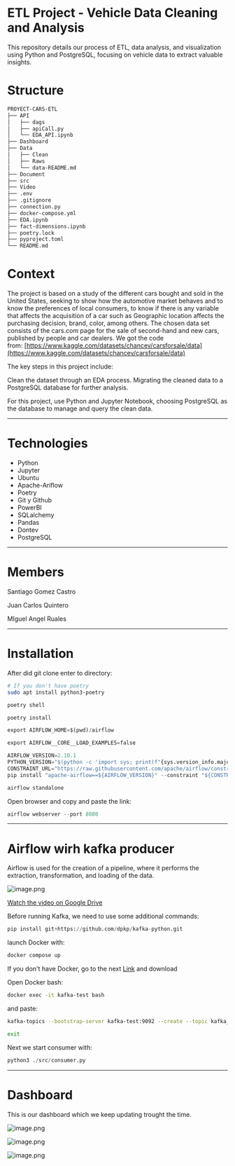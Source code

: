 # ETL Project - Vehicle Data Cleaning and Analysis
This repository details our process of ETL, data analysis, and visualization using Python and PostgreSQL, focusing on vehicle data to extract valuable insights.

# Structure

```bash
PROYECT-CARS-ETL
├── API
│   ├── dags
│   ├── apiCall.py
│   └── EDA_API.ipynb
├── Dashboard
├── Data
│   ├── Clean
│   ├── Raws
│   └── data-README.md
├── Document
├── src
├── Video
├── .env
├── .gitignore
├── connection.py
├── docker-compose.yml
├── EDA.ipynb
├── fact-dimensions.ipynb
├── poetry.lock
├── pyproject.toml
└── README.md


```

# **Context**

The project is based on a study of the different cars bought and sold in the United States, seeking to show how the automotive market behaves and to know the preferences of local consumers, to know if there is any variable that affects the acquisition of a car such as Geographic location affects the purchasing decision, brand, color, among others. The chosen data set consists of the cars.com page for the sale of second-hand and new cars, published by people and car dealers. We got the code from: [https://www.kaggle.com/datasets/chancev/carsforsale/data](https://www.kaggle.com/datasets/chancev/carsforsale/data)

The key steps in this project include:

Clean the dataset through an EDA process. Migrating the cleaned data to a PostgreSQL database for further analysis.

For this project, use Python and Jupyter Notebook, choosing PostgreSQL as the database to manage and query the clean data.

---

# Technologies

- Python
- Jupyter
- Ubuntu
- Apache-Ariflow
- Poetry
- Git y Github
- PowerBI
- SQLalchemy
- Pandas
- Dontev
- PostgreSQL

---

# Members

Santiago Gomez Castro

Juan Carlos Quintero

MIguel Angel Ruales

---

# Installation

After did git clone enter to directory:

```bash
# If you don't have poetry
sudo apt install python3-poetry 
```

```bash
poetry shell
```

```bash
poetry install 
```

```python
export AIRFLOW_HOME=$(pwd)/airflow
```

```python
export AIRFLOW__CORE__LOAD_EXAMPLES=false
```

```python
AIRFLOW_VERSION=2.10.1
PYTHON_VERSION="$(python -c 'import sys; print(f"{sys.version_info.major}.{sys.version_info.minor}")')"
CONSTRAINT_URL="https://raw.githubusercontent.com/apache/airflow/constraints-${AIRFLOW_VERSION}/constraints-${PYTHON_VERSION}.txt"
pip install "apache-airflow==${AIRFLOW_VERSION}" --constraint "${CONSTRAINT_URL}"
```

```python
airflow standalone
```

Open browser and copy and paste the link:

```python
airflow webserver --port 8080

```

---

# Airflow wirh kafka producer

Airflow is used for the creation of a pipeline, where it performs the extraction, transformation, and loading of the data.

![image.png](data-README.md/airflowV2.png)

[Watch the video on Google Drive](https://drive.google.com/file/d/1mRl-BSXWBMi38BLEpLZgk0sLpu0dlSgV/view?usp=sharing)

Before running Kafka, we need to use some additional commands:

```python
pip install git+https://github.com/dpkp/kafka-python.git
```

launch Docker with:

```bash
docker compose up
```

If you don't have Docker, go to the next [Link](https://www.docker.com/g) and download

Open Docker bash:

```bash
docker exec -it kafka-test bash 
```

and paste:

```bash
kafka-topics --bootstrap-server kafka-test:9092 --create --topic kafka_project
```

```bash
exit
```

Next we start consumer with:

```python
python3 ./src/consumer.py
```

---

# **Dashboard**

This is our dashboard which we keep updating trought the time.

![image.png](data-README.md/stre1.jpg)

![image.png](data-README.md/strea2.jpg)

![image.png](data-README.md/strea3.jpg)
